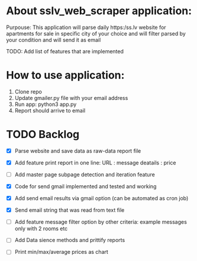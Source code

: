 # About sslv_web_scraper application:
Purpouse: This application will parse daily https:/ss.lv website for apartments for sale in specific city of your choice
and will filter parsed by your condition and  will send it as email

TODO: Add list of features that are implemented

# How to use application:
1. Clone repo
2. Update gmailer.py file with your email address
3. Run app: python3 app.py
4. Report should arrive to email

# TODO Backlog
- [x] Parse website and save data as raw-data report file 
- [x] Add feature print report in one line: URL : message deatails : price
- [ ] Add master page subpage detection and iteration feature
- [x] Code for send gmail implemented and tested and working
- [x] Add send email results via gmail option (can be automated as cron job)
- [x] Send email string that was read from text file 
- [ ] Add feature message filter option by other criteria: example messages only with 2 rooms etc
- [ ] Add Data sience methods and prittify reports
- [ ] Print min/max/average prices as chart 



  
